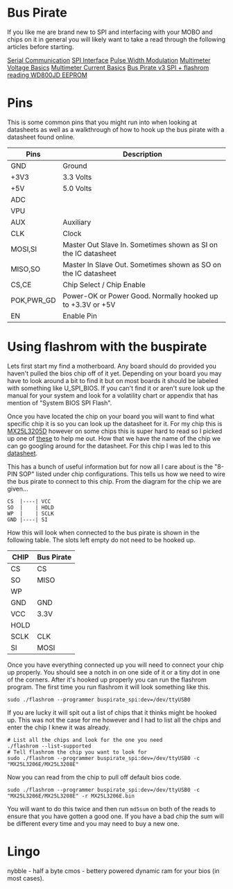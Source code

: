 Bus Pirate
==========

If you like me are brand new to SPI and interfacing with your MOBO and chips
on it in general you will likely want to take a read through the following
articles before starting.

[Serial Communication][1]
[SPI Interface][2]
[Pulse Width Modulation][3]
[Multimeter Voltage Basics][5]
[Multimeter Current Basics][6]
[Bus Pirate v3 SPI + flashrom reading WD800JD EEPROM][4]

# Pins

This is some common pins that you might run into when looking at datasheets as well as
a walkthrough of how to hook up the bus pirate with a datasheet found online.

|Pins       |Description                                                    |
|-----------|---------------------------------------------------------------|
|GND        |Ground                                                         |
|+3V3       |3.3 Volts                                                      |
|+5V        |5.0 Volts                                                      |
|ADC        | |
|VPU        | |
|AUX        |Auxiliary                                                      |
|CLK        |Clock                                                          |
|MOSI,SI    |Master Out Slave In. Sometimes shown as SI on the IC datasheet |
|MISO,SO    |Master In Slave Out. Sometimes shown as SO on the IC datasheet |
|CS,CE      |Chip Select / Chip Enable                                      |
|POK,PWR_GD |Power-OK or Power Good. Normally hooked up to +3.3V or +5V     |
|EN         |Enable Pin                                                     |

# Using flashrom with the buspirate

Lets first start my find a motherboard. Any board should do provided you haven't pulled the bios
chip off of it yet. Depending on your board you may have to look around a bit to find it but on
most boards it should be labeled with something like U_SPI_BIOS. If you can't find it or aren't sure
look up the manual for your system and look for a volatility chart or appendix that has mention of
"System BIOS SPI Flash".

Once you have located the chip on your board you will want to find what specific chip it is so you
can look up the datasheet for it. For my chip this is [MX25L3205D][7] however on some chips this is
super hard to read so I picked up one of [these][8] to help me out. How that we have the name of the
chip we can go googling around for the datasheet. For this chip I was led to this [datasheet][9].

This has a bunch of useful information but for now all I care about is the "8-PIN SOP" listed under
chip configurations. This tells us how we need to wire the bus pirate to connect to this chip. From
the diagram for the chip we are given...

```
CS  |----| VCC
SO  |    | HOLD
WP  |    | SCLK
GND |----| SI
```
How this will look when connected to the bus pirate is shown in the following table. The slots left empty
do not need to be hooked up.

|CHIP|Bus Pirate|
|----|----------|
|CS  | CS       |
|SO  | MISO     |
|WP  |          |
|GND | GND      |
|VCC | 3.3V     |
|HOLD|          |
|SCLK| CLK      |
|SI  | MOSI     |

Once you have everything connected up you will need to connect your chip up properly. You should see a notch
in on one side of it or a tiny dot in one of the corners. After it's hooked up properly you can run the flashrom
program. The first time you run flashrom it will look something like this.

```
sudo ./flashrom --programmer buspirate_spi:dev=/dev/ttyUSB0
```

If you are lucky it will spit out a list of chips that it thinks might be hooked up. This was not the case for me
however and I had to list all the chips and enter the chip I knew it was already.

```
# List all the chips and look for the one you need
./flashrom --list-supported
# Tell flashrom the chip you want to look for
sudo ./flashrom --programmer buspirate_spi:dev=/dev/ttyUSB0 -c "MX25L3206E/MX25L3208E"
```
Now you can read from the chip to pull off default bios code.

```
sudo ./flashrom --programmer buspirate_spi:dev=/dev/ttyUSB0 -c "MX25L3206E/MX25L3208E" -r MX25L3206E.bin
```

You will want to do this twice and then run `md5sum` on both of the reads to ensure that you have gotten a good one.
If you have a bad chip the sum will be different every time and you may need to buy a new one.

# Lingo

nybble - half a byte
cmos - bettery powered dynamic ram for your bios (in most cases).

[1]: https://learn.sparkfun.com/tutorials/serial-communication
[2]: https://learn.sparkfun.com/tutorials/serial-peripheral-interface-spi
[3]: https://learn.sparkfun.com/tutorials/pulse-width-modulation
[4]: https://www.youtube.com/watch?v=DH_cIrPxn5c
[5]: https://www.youtube.com/watch?v=ZBbgiBU96mM
[6]: https://www.youtube.com/watch?v=EVFkKBFJsZg
[7]: https://datasheet.octopart.com/MX25L3205DM2I-12G-Macronix-datasheet-8325093.pdf
[8]: https://www.amazon.com/gp/product/B079BQSPDZ/ref=oh_aui_detailpage_o00_s00?ie=UTF8&psc=1
[9]: https://datasheet.octopart.com/MX25L3205DM2I-12G-Macronix-datasheet-8325093.pdf
